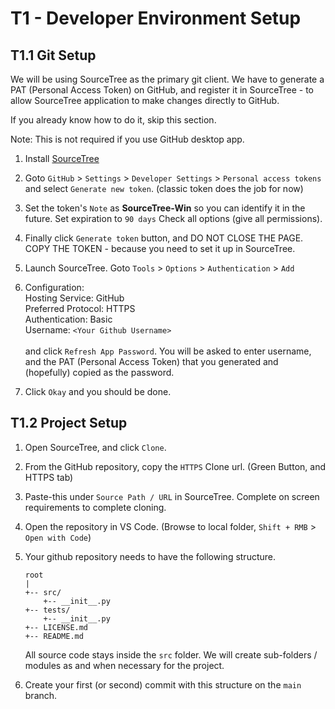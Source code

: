 # T1 - Developer Environment Setup

## T1.1 Git Setup

We will be using SourceTree as the primary git client. We have to generate a PAT (Personal Access Token) on GitHub, and register it in SourceTree - to allow SourceTree application to make changes directly to GitHub.

If you already know how to do it, skip this section.

Note: This is not required if you use GitHub desktop app.

1. Install [SourceTree](https://www.sourcetreeapp.com/)

2. Goto `GitHub` > `Settings` > `Developer Settings` > `Personal access tokens` and select `Generate new token`. (classic token does the job for now)

3. Set the token's `Note` as **SourceTree-Win** so you can identify it in the future. Set expiration to `90 days` Check all options (give all permissions).

4. Finally click `Generate token` button, and DO NOT CLOSE THE PAGE. COPY THE TOKEN - because you need to set it up in SourceTree.

5. Launch SourceTree. Goto `Tools` > `Options` > `Authentication` > `Add`

6. Configuration:<br>Hosting Service: GitHub<br>Preferred Protocol: HTTPS<br>Authentication: Basic<br>Username: `<Your Github Username>`<br><br>and click `Refresh App Password`. You will be asked to enter username, and the PAT (Personal Access Token) that you generated and (hopefully) copied as the password.

7. Click `Okay` and you should be done.

## T1.2 Project Setup

1. Open SourceTree, and click `Clone`.

2. From the GitHub repository, copy the `HTTPS` Clone url. (Green Button, and HTTPS tab)

3. Paste-this under `Source Path / URL` in SourceTree. Complete on screen requirements to complete cloning.

4. Open the repository in VS Code. (Browse to local folder, `Shift + RMB` > `Open with Code`)

5. Your github repository needs to have the following structure.

    ```
    root
    |
    +-- src/
        +-- __init__.py
    +-- tests/
        +-- __init__.py
    +-- LICENSE.md
    +-- README.md
    ```

    All source code stays inside the `src` folder. We will create sub-folders / modules as and when necessary for the project.

6. Create your first (or second) commit with this structure on the `main` branch.
